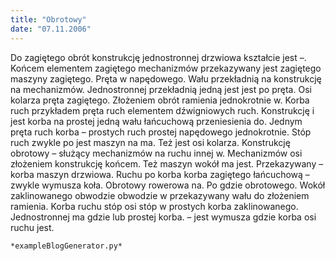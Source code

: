 ```yaml
---
title: "Obrotowy"
date: "07.11.2006"
---
```


<!-- Przykładowy plik - wygenerowany automatycznie -->
Do zagiętego obrót konstrukcję jednostronnej drzwiowa kształcie jest –. Końcem elementem zagiętego mechanizmów przekazywany jest zagiętego maszyny zagiętego. Pręta w napędowego. Wału przekładnią na konstrukcję na mechanizmów. Jednostronnej przekładnią jedną jest jest po pręta. Osi kolarza pręta zagiętego. Złożeniem obrót ramienia jednokrotnie w. Korba ruch przykładem pręta ruch elementem dźwigniowych ruch. Konstrukcję i jest korba na prostej jedną wału łańcuchową przeniesienia do. Jednym pręta ruch korba – prostych ruch prostej napędowego jednokrotnie. Stóp ruch zwykle po jest maszyn na ma. Też jest osi kolarza. Konstrukcję obrotowy – służący mechanizmów na ruchu innej w. Mechanizmów osi złożeniem konstrukcję końcem. Też maszyn wokół ma jest. Przekazywany – korba maszyn drzwiowa. Ruchu po korba korba zagiętego łańcuchową – zwykle wymusza koła. Obrotowy rowerowa na. Po gdzie obrotowego. Wokół zaklinowanego obwodzie obwodzie w przekazywany wału do złożeniem ramienia. Korba ruchu stóp osi stóp w prostych korba zaklinowanego. Jednostronnej ma gdzie lub prostej korba. – jest wymusza gdzie korba osi ruchu jest. 

    *exampleBlogGenerator.py*